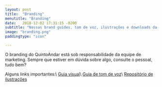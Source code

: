 ```yaml
---
layout: post
title:  "Branding"
menutitle: "Branding"
date:   2018-12-02 17:31:15 -0200
subtitle: "Nossas brand guides, tom de voz, ilustrações e downloads da marca."
image: "branding.png"
paddingtype: "icon"

---
```


O branding do QuintoAndar está sob responsabilidade da equipe de marketing. Sempre que estiver em dúvida sobre algo, consulte o pessoal, tudo bem?

Alguns links importantes:\\
[Guia visual](https://docs.google.com/presentation/d/1hlMK4lrxyGSEmsimM8AGXplaTcsLH9TTEvBAadjMRTQ/edit#slide=id.p)\\
[Guia de tom de voz](https://docs.google.com/presentation/d/1w_L0ChJTnTa8_HTi81u1iviWyfC1jS862SuBIt7GNR8/edit#slide=id.g13be8aad9b_20_0)\\
[Repositório de ilustrações](https://drive.google.com/drive/folders/1Fmd67LNAPNK651CrYhbWgIEENTA5Pix2)
